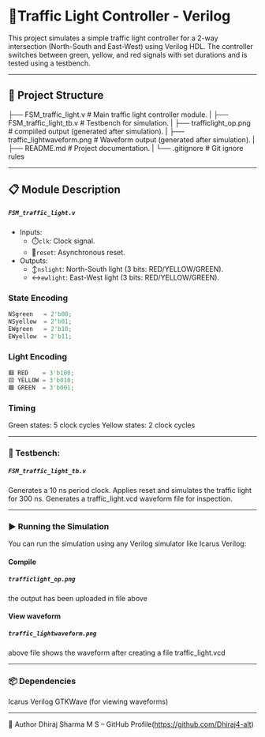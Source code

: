 # 🚦Traffic Light Controller - Verilog

This project simulates a simple traffic light controller for a 2-way intersection (North-South and East-West) using Verilog HDL. The controller switches between green, yellow, and red signals with set durations and is tested using a testbench.

---

## 📁 Project Structure

├── FSM_traffic_light.v # Main traffic light controller module.
|
├── FSM_traffic_light_tb.v # Testbench for simulation.
|
├── trafficlight_op.png # compiiled output (generated after simulation).
|
├── traffic_lightwaveform.png # Waveform output (generated after simulation).
|
├── README.md # Project documentation.
|
└── .gitignore # Git ignore rules

---

## 📋 Module Description

##### `FSM_traffic_light.v`

- Inputs:
  - ⏱️`clk`: Clock signal.
  - 🔁`reset`: Asynchronous reset.
- Outputs:
  - ↕️`nslight`: North-South light (3 bits: RED/YELLOW/GREEN).
  - ↔️`ewlight`: East-West light (3 bits: RED/YELLOW/GREEN).

### State Encoding

```verilog
NSgreen   = 2'b00;
NSyellow  = 2'b01;
EWgreen   = 2'b10;
EWyellow  = 2'b11;
```
### Light Encoding

```verilog
🟥 RED    = 3'b100;
🟨 YELLOW = 3'b010;
🟩 GREEN  = 3'b001;
```
### Timing

Green states: 5 clock cycles
Yellow states: 2 clock cycles

-----

### 🧪 Testbench:

##### `FSM_traffic_light_tb.v`

Generates a 10 ns period clock.
Applies reset and simulates the traffic light for 300 ns.
Generates a traffic_light.vcd waveform file for inspection.

----

### ▶️ Running the Simulation

You can run the simulation using any Verilog simulator like Icarus Verilog:

#### Compile

##### `trafficlight_op.png`

the output has been uploaded in file above

#### View waveform

##### `traffic_lightwaveform.png`

above file shows the waveform after creating a file traffic_light.vcd

---

### 📦 Dependencies

Icarus Verilog
GTKWave (for viewing waveforms)


-------------------

👤 Author
Dhiraj Sharma M S – GitHub Profile(https://github.com/Dhiraj4-alt)
